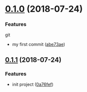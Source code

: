 <a name="0.1.0"></a>
# [0.1.0](https://github.com/yelin2016/log2/compare/v0.1.1...v0.1.0) (2018-07-24)


### Features
git
* my first commit ([abe73ae](https://github.com/yelin2016/log2/commit/abe73ae))



<a name="0.1.1"></a>
## [0.1.1](https://github.com/yelin2016/log2/compare/0a76fef...v0.1.1) (2018-07-24)


### Features

* init project ([0a76fef](https://github.com/yelin2016/log2/commit/0a76fef))



